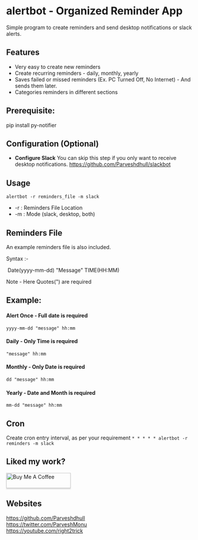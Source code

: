 # alertbot - Organized Reminder App

Simple program to create reminders and send desktop notifications or slack alerts.

## Features
- Very easy to create new reminders
- Create recurring reminders - daily, monthly, yearly
- Saves failed or missed reminders (Ex. PC Turned Off, No Internet) - And sends them later.
- Categories reminders in different sections

## Prerequisite:
pip install py-notifier

## Configuration (Optional)
* **Configure Slack**
	You can skip this step if you only want to receive desktop notifications.
https://github.com/Parveshdhull/slackbot
	

## Usage

	alertbot -r reminders_file -m slack

- -r : Reminders File Location
- -m : Mode (slack, desktop, both)

## Reminders File

An example reminders file is also included. 

Syntax :- 

​	Date(yyyy-mm-dd) "Message" TIME(HH:MM) 

Note - Here Quotes(") are required

## Example:

#### Alert Once - Full date is required

```yyyy-mm-dd "message" hh:mm```

#### Daily - Only Time is required

```"message" hh:mm```

#### Monthly - Only Date is required

```dd "message" hh:mm```

#### Yearly - Date and Month is required

```mm-dd "message" hh:mm```

## Cron
Create cron entry interval, as per your requirement
```* * * * * alertbot -r reminders -m slack```


## Liked my work?
<a href="https://www.buymeacoffee.com/parveshmonu" target="_blank"><img src="https://www.buymeacoffee.com/assets/img/custom_images/orange_img.png" alt="Buy Me A Coffee" style="height: 41px !important;width: 174px !important;box-shadow: 0px 3px 2px 0px rgba(190, 190, 190, 0.5) !important;-webkit-box-shadow: 0px 3px 2px 0px rgba(190, 190, 190, 0.5) !important;" ></a>

## Websites
https://github.com/Parveshdhull
<br />https://twitter.com/ParveshMonu
<br />https://youtube.com/right2trick

